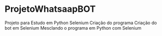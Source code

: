 # ProjetoWhatsaapBOT
Projeto para Estudo em Python Selenium
Criação do programa
Criação do bot em Selenium 
Mesclando o programa em Python com Selenium
